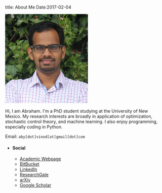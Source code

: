 title: About Me
Date:2017-02-04

<div class="container">
    <div class="col-md-4" style="padding-left: 0px;  padding-right: 0px;">
        <img alt="My photo should have appeared here."
        src="/images/myphoto_small.png" class="img-circle">
    </div>
    <div class="col-md-4">
        <p>
            Hi, I am Abraham. I'm a PhD student studying at the University of
            New Mexico. My research interests are broadly in application of
            optimization, stochastic control theory, and machine learning. I
            also enjoy programming, especially coding in Python. 
        </p>
        <p>
            Email: <code>aby[dot]vinod[at]gmail[dot]com</code>
        </p>
    </div>
    <div class="col-md-4 sidebar">
       <ul class="list-group list-group-flush">
           <li class="list-group-item"><h4><i class="fa fa-home fa-lg"></i><span class="icon-label">Social</span></h4>
             <ul class="list-group">
               <li class="list-group-item"><a href="http://unm.edu/~abyvinod"><i class="fa fa-academic-webpage-square fa-lg"></i> Academic Webpage</a></li>
               <li class="list-group-item"><a href="http://bitbucket.org/abyvinod"><i class="fa fa-bitbucket-square fa-lg"></i> BitBucket</a></li>
               <li class="list-group-item"><a href="http://linkedin.com/in/abrahampvinod"><i class="fa fa-linkedin-square fa-lg"></i> LinkedIn</a></li>
               <li class="list-group-item"><a href="https://www.researchgate.net/profile/Abraham_P_Vinod"><i class="ai ai-researchgate-square ai-lg"></i> ResearchGate</a></li>
               <li class="list-group-item"><a href="https://arxiv.org/a/vinod_a_1"><i class="ai ai-arxiv ai-lg"></i> arXiv</a></li>
               <li class="list-group-item"><a
               href="https://scholar.google.com/citations?user=yb5Z7AwAAAAJ&hl=en"><i
               class="ai ai-google-scholar ai-lg"></i> Google Scholar</a></li>
               <!--<li class="list-group-item"><a href="http://orcid.org/0000-0002-7955-9629"><i class="ai ai-orcid ai-lg"></i> OrcId</a></li>-->
             </ul>
           </li>
       </ul>
    </div>
</div>

<!--<li class="list-group-item"><a href="mailto:aby.vinod@gmail.com"><i
class="fa fa-envelope-o fa-lg"></i> Email </a></li> -->

